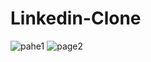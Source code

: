 # Linkedin-Clone
![pahe1](https://github.com/XolaniLan/Linkedin-Clone/assets/140137794/cc841deb-b721-4d83-b2f6-d5cd30125b07)
![page2](https://github.com/XolaniLan/Linkedin-Clone/assets/140137794/4b03e0c6-fa00-4fab-b077-d1681229c439)

